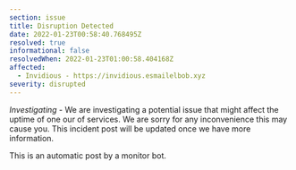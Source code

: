 ```yaml
---
section: issue
title: Disruption Detected
date: 2022-01-23T00:58:40.768495Z
resolved: true
informational: false
resolvedWhen: 2022-01-23T01:00:58.404168Z
affected:
  - Invidious - https://invidious.esmailelbob.xyz
severity: disrupted
---
```

*Investigating* - We are investigating a potential issue that might affect the uptime of one our of services. We are sorry for any inconvenience this may cause you. This incident post will be updated once we have more information.

This is an automatic post by a monitor bot.
        